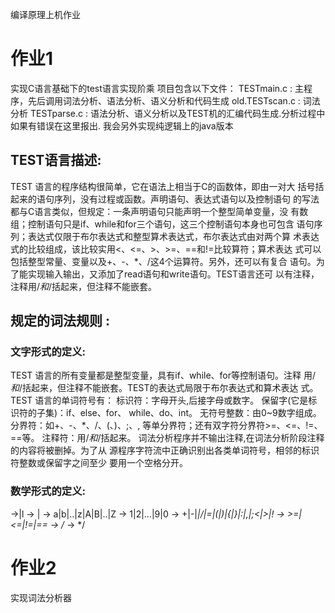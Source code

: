 编译原理上机作业
# 作业1
实现C语言基础下的test语言实现阶乘
项目包含以下文件：
TESTmain.c : 主程序，先后调用词法分析、语法分析、语义分析和代码生成
old.TESTscan.c : 词法分析
TESTparse.c : 语法分析、语义分析以及TEST机的汇编代码生成.分析过程中如果有错误在这里报出.
我会另外实现纯逻辑上的java版本

## TEST语言描述:
TEST 语言的程序结构很简单，它在语法上相当于C的函数体，即由一对大
括号括起来的语句序列，没有过程或函数。声明语句、表达式语句以及控制语句
的写法都与C语言类似，但规定：一条声明语句只能声明一个整型简单变量，没
有数组；控制语句只是if、while和for三个语句，这三个控制语句本身也可包含
语句序列；表达式仅限于布尔表达式和整型算术表达式，布尔表达式由对两个算
术表达式的比较组成，该比较实用<、<=、>、>=、==和!=比较算符；算术表达
式可以包括整型常量、变量以及+、-、*、/这4个运算符。另外，还可以有复合
语句。为了能实现输入输出，又添加了read语句和write语句。TEST语言还可
以有注释，注释用/*和*/括起来，但注释不能嵌套。 

## 规定的词法规则 :
### 文字形式的定义:
TEST 语言的所有变量都是整型变量，具有if、while、for等控制语句。注释
用/*和*/括起来，但注释不能嵌套。TEST的表达式局限于布尔表达式和算术表达
式。 
TEST 语言的单词符号有： 
标识符：字母开头,后接字母或数字。 
保留字(它是标识符的子集)：if、else、for、 while、do、int。 
无符号整数：由0~9数字组成。 
分界符：如+、-、*、/、(、)、;、, 等单分界符；还有双字符分界符>=、<=、!=、
==等。 
注释符：用/*和*/括起来。 
词法分析程序并不输出注释,在词法分析阶段注释的内容将被删掉。为了从
源程序字符流中正确识别出各类单词符号，相邻的标识符整数或保留字之间至少
要用一个空格分开。 
### 数学形式的定义:
<identifier>-><letter>|<identifier><letter>l<identifier><digit> 
<number>-> <digit>|<number><digit> 
<letter>-> a|b|..|z|A|B|..|Z 
<digit>-> 1|2|…|9|0 
<singleword>-> +|-|*|/|=|(|)|{|}|:|,|;<|>|! 
<doubleword>-> >=|<=|!=|== 
<comment first>-> /* 
<commentlast>-> */

# 作业2
实现词法分析器
